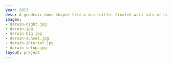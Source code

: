```yaml
---
year: 2013
desc: A geodesic dome shaped like a sea turtle. Created with lots of help from my burning man camp.
images:
- darwin-night.jpg
- darwin.jpg
- darwin-big.jpg
- darwin-sunset.jpg
- darwin-interior.jpg
- darwin-setup.jpg
layout: project
---
```


